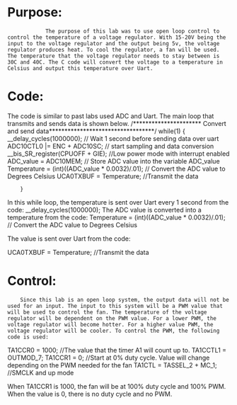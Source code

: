 # Purpose:
                The purpose of this lab was to use open loop control to control the temperature of a voltage regulator. With 15-20V being the input to the voltage regulator and the output being 5v, the voltage regulator produces heat. To cool the regulator, a fan will be used.  The temperature that the voltage regulator needs to stay between is 30C and 40C. The C code will convert the voltage to a temperature in Celsius and output this temperature over Uart.

# Code:
The code is similar to past labs used ADC and Uart. The main loop that transmits and sends data is shown below.
/********************** Convert and send data**********************************/
        while(1)
        {
            __delay_cycles(1000000);                // Wait 1 second before sending data over uart
            ADC10CTL0 |= ENC + ADC10SC;            // start sampling and data conversion
            __bis_SR_register(CPUOFF + GIE);    //Low power mode with interrupt enabled
            ADC_value = ADC10MEM;    // Store ADC value into the variable ADC_value
            Temperature = (int)((ADC_value * 0.0032)/.01);  // Convert the ADC value to Degrees Celsius
            UCA0TXBUF = Temperature;  //Transmit the data
            
        }
In this while loop,  the temperature is sent over Uart every 1 second from the code:
__delay_cycles(1000000);
The ADC value is converted into a temperature from the code:
Temperature = (int)((ADC_value * 0.0032)/.01);  // Convert the ADC value to Degrees Celsius


The value is sent over Uart from the code:

UCA0TXBUF = Temperature;  //Transmit the data


# Control:
        Since this lab is an open loop system, the output data will not be used for an input. The input to this system will be a PWM value that will be used to control the fan. The temperature of the voltage regulator will be dependent on the PWM value. For a lower PWM, the voltage regulator will become hotter. For a higher value PWM, the voltage regulator will be cooler. To control the PWM, the following code is used:


TA1CCR0 = 1000; //The value that the timer A1 will count up to.
           TA1CCTL1 = OUTMOD_7;
           TA1CCR1 = 0; //Start at 0% duty cycle. Value will change depending on the PWM needed for the fan
           TA1CTL = TASSEL_2 + MC_1; //SMCLK and up mode


When TA1CCR1 is 1000, the fan will be at 100% duty cycle and 100% PWM. When the value is 0, there is no duty cycle and no PWM. 
